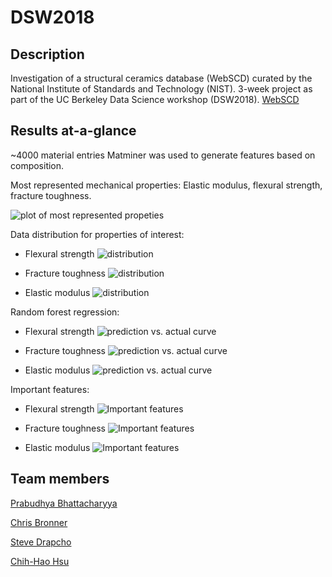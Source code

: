# DSW2018

## Description
Investigation of a structural ceramics database (WebSCD) curated by the National Institute of Standards and Technology (NIST).
3-week project as part of the UC Berkeley Data Science workshop (DSW2018).
[WebSCD]("https://srdata.nist.gov/CeramicDataPortal/scd")


## Results at-a-glance

~4000 material entries
Matminer was used to generate features based on composition.


Most represented mechanical properties: Elastic modulus, flexural strength, fracture toughness.

![plot of most represented propeties](/images/properties.png)

Data distribution for properties of interest:

* Flexural strength
![distribution](/images/flexural_strength.png)

* Fracture toughness
![distribution](/images/fracture_toughness.png)

* Elastic modulus
![distribution](/images/elastic_modulus.png)



Random forest regression:

* Flexural strength
![prediction vs. actual curve](/images/flexural_rf.png)

* Fracture toughness
![prediction vs. actual curve](/images/fracture_rf.png)

* Elastic modulus
![prediction vs. actual curve](/images/elastic_rf.png)


Important features:

* Flexural strength
![Important features](/images/flexural_rf.png)

* Fracture toughness
![Important features](/images/fracture_rf.png)

* Elastic modulus
![Important features](/images/elastic_rf.png)


## Team members
[Prabudhya Bhattacharyya]("http://physics.berkeley.edu/people/graduate-student/prabudhya-bhattacharyya")

[Chris Bronner]("https://chrisbronner.com/")

[Steve Drapcho]("https://www.linkedin.com/in/steven-drapcho-2b939b149/")

[Chih-Hao Hsu]("http://cedrichsu.com/")





